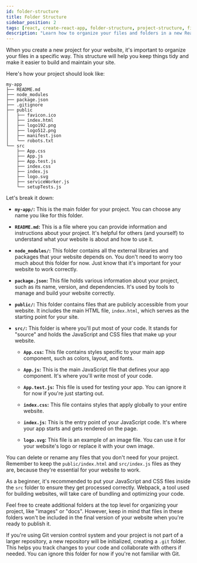 ```yaml
---
id: folder-structure
title: Folder Structure
sidebar_position: 2
tags: [react, create-react-app, folder-structure, project-structure, file-structure]
description: "Learn how to organize your files and folders in a new React project. This structure will help you keep things tidy and make it easier to build and maintain your site."
---
```


When you create a new project for your website, it's important to organize your files in a specific way. This structure will help you keep things tidy and make it easier to build and maintain your site.

Here's how your project should look like:

```
my-app
├── README.md
├── node_modules
├── package.json
├── .gitignore
├── public
│   ├── favicon.ico
│   ├── index.html
│   ├── logo192.png
│   ├── logo512.png
│   ├── manifest.json
│   └── robots.txt
└── src
    ├── App.css
    ├── App.js
    ├── App.test.js
    ├── index.css
    ├── index.js
    ├── logo.svg
    ├── serviceWorker.js
    └── setupTests.js
```


Let's break it down:

- **`my-app/`:** This is the main folder for your project. You can choose any name you like for this folder.

- **`README.md`:** This is a file where you can provide information and instructions about your project. It's helpful for others (and yourself) to understand what your website is about and how to use it.

- **`node_modules/`:** This folder contains all the external libraries and packages that your website depends on. You don't need to worry too much about this folder for now. Just know that it's important for your website to work correctly.

- **`package.json`:** This file holds various information about your project, such as its name, version, and dependencies. It's used by tools to manage and build your website correctly.

- **`public/`:** This folder contains files that are publicly accessible from your website. It includes the main HTML file, `index.html`, which serves as the starting point for your site.

- **`src/`:** This folder is where you'll put most of your code. It stands for "source" and holds the JavaScript and CSS files that make up your website.

  - **`App.css`:** This file contains styles specific to your main app component, such as colors, layout, and fonts.

  - **`App.js`:** This is the main JavaScript file that defines your app component. It's where you'll write most of your code.

  - **`App.test.js`:** This file is used for testing your app. You can ignore it for now if you're just starting out.

  - **`index.css`:** This file contains styles that apply globally to your entire website.

  - **`index.js`:** This is the entry point of your JavaScript code. It's where your app starts and gets rendered on the page.

  - **`logo.svg`:** This file is an example of an image file. You can use it for your website's logo or replace it with your own image.

You can delete or rename any files that you don't need for your project. Remember to keep the `public/index.html` and `src/index.js` files as they are, because they're essential for your website to work.

As a beginner, it's recommended to put your JavaScript and CSS files inside the `src` folder to ensure they get processed correctly. Webpack, a tool used for building websites, will take care of bundling and optimizing your code.

Feel free to create additional folders at the top level for organizing your project, like "images" or "docs". However, keep in mind that files in these folders won't be included in the final version of your website when you're ready to publish it.

If you're using Git version control system and your project is not part of a larger repository, a new repository will be initialized, creating a `.git` folder. This helps you track changes to your code and collaborate with others if needed. You can ignore this folder for now if you're not familiar with Git.